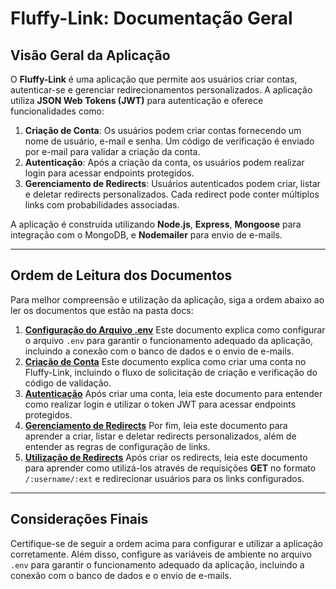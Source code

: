 # Fluffy-Link: Documentação Geral

## Visão Geral da Aplicação

O **Fluffy-Link** é uma aplicação que permite aos usuários criar contas, autenticar-se e gerenciar redirecionamentos personalizados. A aplicação utiliza **JSON Web Tokens (JWT)** para autenticação e oferece funcionalidades como:

1. **Criação de Conta**: Os usuários podem criar contas fornecendo um nome de usuário, e-mail e senha. Um código de verificação é enviado por e-mail para validar a criação da conta.
2. **Autenticação**: Após a criação da conta, os usuários podem realizar login para acessar endpoints protegidos.
3. **Gerenciamento de Redirects**: Usuários autenticados podem criar, listar e deletar redirects personalizados. Cada redirect pode conter múltiplos links com probabilidades associadas.

A aplicação é construída utilizando **Node.js**, **Express**, **Mongoose** para integração com o MongoDB, e **Nodemailer** para envio de e-mails.

---

## Ordem de Leitura dos Documentos

Para melhor compreensão e utilização da aplicação, siga a ordem abaixo ao ler os documentos que estão na pasta docs:

1. **[Configuração do Arquivo .env](docs/configDotEnv.md)** Este documento explica como configurar o arquivo `.env` para garantir o funcionamento adequado da aplicação, incluindo a conexão com o banco de dados e o envio de e-mails.
2. **[Criação de Conta](docs/criacaoDeContaDoc.md)** Este documento explica como criar uma conta no Fluffy-Link, incluindo o fluxo de solicitação de criação e verificação do código de validação.
3. **[Autenticação](docs/authDoc.md)** Após criar uma conta, leia este documento para entender como realizar login e utilizar o token JWT para acessar endpoints protegidos.
4. **[Gerenciamento de Redirects](docs/redirectsDoc.md)** Por fim, leia este documento para aprender a criar, listar e deletar redirects personalizados, além de entender as regras de configuração de links.
5. **[Utilização de Redirects](docs/utilizacao.md)** Após criar os redirects, leia este documento para aprender como utilizá-los através de requisições **GET** no formato `/:username/:ext` e redirecionar usuários para os links configurados.

---

## Considerações Finais

Certifique-se de seguir a ordem acima para configurar e utilizar a aplicação corretamente. Além disso, configure as variáveis de ambiente no arquivo `.env` para garantir o funcionamento adequado da aplicação, incluindo a conexão com o banco de dados e o envio de e-mails.
